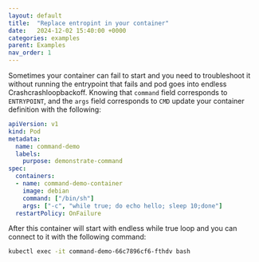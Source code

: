 ```yaml
---
layout: default
title:  "Replace entropint in your container"
date:   2024-12-02 15:40:00 +0000
categories: examples
parent: Examples
nav_order: 1
---
```

Sometimes your container can fail to start and you need to troubleshoot it without running the entrypoint that fails and pod goes into endless Crashcrashloopbackoff.
Knowing that `command` field corresponds to `ENTRYPOINT`, and the `args` field corresponds to `CMD` update your container definition with the following:
```yaml
apiVersion: v1
kind: Pod
metadata:
  name: command-demo
  labels:
    purpose: demonstrate-command
spec:
  containers:
  - name: command-demo-container
    image: debian
    command: ["/bin/sh"]
    args: ["-c", "while true; do echo hello; sleep 10;done"]
  restartPolicy: OnFailure
```

After this container will start with endless while true loop and you can connect to it with the following command:
```bash
kubectl exec -it command-demo-66c7896cf6-fthdv bash
```